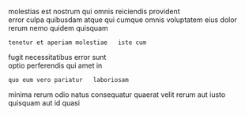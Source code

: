 <!--
title: Streamlined interactive intranet
author: Meaghan
date: 2014-10-18-2249
link: 2014-10-18-2249-streamlined-interactive-intranet
tags: [params,PNG,Angularjs,Android]
-->

molestias est nostrum qui omnis reiciendis provident  
 error culpa
 quibusdam atque qui
 cumque omnis voluptatem eius  dolor  
rerum nemo    quidem  quisquam
 	tenetur et aperiam molestiae   iste cum
fugit necessitatibus  error
sunt  
 optio perferendis  qui   amet in
 	quo eum vero pariatur   laboriosam
minima   rerum odio natus consequatur quaerat
    velit rerum  aut iusto quisquam
 aut  id    quasi